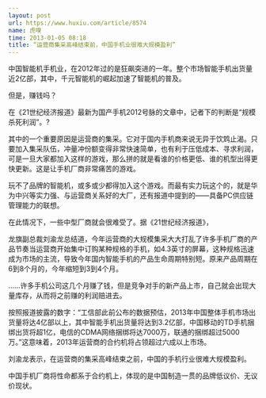 ```yaml
---
layout: post
url: https://www.huxiu.com/article/8574
name: 虎嗅
time: 2013-01-05 08:18
title: “运营商集采高峰结束前，中国手机业很难大规模盈利”
---
```

中国智能机手机业，在2012年过的是狂飙突进的一年。整个市场智能手机出货量近2亿部，其中，千元智能机的崛起加速了智能机的普及。

但是，赚钱吗？

在《21世纪经济报道》最新为国产手机2012号脉的文章中，记者下的判断是“规模杀死利润”。?

其中的一个重要原因是运营商的集采。它对于国内手机商来说无异于饮鸩止渴。只要加入集采队伍，冲量冲份额变得非常快速简单，也有利于压低成本、寻求利润，可是一旦大家都加入这样的游戏，那么拼的就是看谁的价格更低、谁的机型出得更快更新。这是让手机厂商非常痛苦的游戏。

玩不了品牌的智能机，或多或少都得加入这个游戏。而最有实力玩这个的，就是华为中兴等实力强、与运营商关系好的大厂，还有报道中提到的——具备PC供应链管理能力的联想。

在此情况下，一些中型厂商就会很难受了。据《21世纪经济报道》，

龙旗副总裁刘渝龙总结道，今年运营商的大规模集采大大打乱了许多手机厂商的产品节奏当运营商开始集中订购某种规格的手机，如4.3英寸的屏幕，这种规格迅速成为市场的主流，导致今年国内智能手机的产品生命周期特别短。原来产品周期在6到8个月的，今年缩短到3到4个月。

……许多手机公司这几个月赚了钱，但是竞争对手的新产品上市，自己就会出现大量库存，从而将之前赚的利润赔进去。

按照报道披露的数字：“工信部此前公布的数据预估，2013年中国整体手机市场出货量将达4亿部以上，其中智能手机出货量将达到3.2亿部，中国移动的TD手机捆绑出货将超1亿，电信的CDMA网络捆绑将达7000万，联通的捆绑超过5000万。”这意味着，2013年运营商的合约机将占领超过六成以上市场。

刘渝龙表示，在运营商的集采高峰结束之前，中国的手机行业很难大规模盈利。

中国手机厂商将性命都系于合约机上，体现的是中国制造一贯的品牌低议价、无议价现状。

